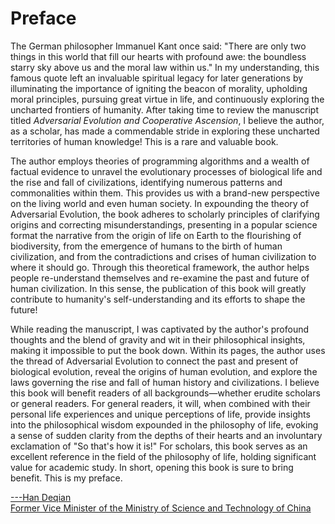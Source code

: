 # Preface
The German philosopher Immanuel Kant once said: "There are only two things in this world that fill our hearts with profound awe: the boundless starry sky above us and the moral law within us." In my understanding, this famous quote left an invaluable spiritual legacy for later generations by illuminating the importance of igniting the beacon of morality, upholding moral principles, pursuing great virtue in life, and continuously exploring the uncharted frontiers of humanity. After taking time to review the manuscript titled *Adversarial Evolution and Cooperative Ascension*, I believe the author, as a scholar, has made a commendable stride in exploring these uncharted territories of human knowledge! This is a rare and valuable book.

The author employs theories of programming algorithms and a wealth of factual evidence to unravel the evolutionary processes of biological life and the rise and fall of civilizations, identifying numerous patterns and commonalities within them. This provides us with a brand-new perspective on the living world and even human society. In expounding the theory of Adversarial Evolution, the book adheres to scholarly principles of clarifying origins and correcting misunderstandings, presenting in a popular science format the narrative from the origin of life on Earth to the flourishing of biodiversity, from the emergence of humans to the birth of human civilization, and from the contradictions and crises of human civilization to where it should go. Through this theoretical framework, the author helps people re-understand themselves and re-examine the past and future of human civilization. In this sense, the publication of this book will greatly contribute to humanity's self-understanding and its efforts to shape the future!

While reading the manuscript, I was captivated by the author's profound thoughts and the blend of gravity and wit in their philosophical insights, making it impossible to put the book down. Within its pages, the author uses the thread of Adversarial Evolution to connect the past and present of biological evolution, reveal the origins of human evolution, and explore the laws governing the rise and fall of human history and civilizations. I believe this book will benefit readers of all backgrounds—whether erudite scholars or general readers. For general readers, it will, when combined with their personal life experiences and unique perceptions of life, provide insights into the philosophical wisdom expounded in the philosophy of life, evoking a sense of sudden clarity from the depths of their hearts and an involuntary exclamation of "So that's how it is!" For scholars, this book serves as an excellent reference in the field of the philosophy of life, holding significant value for academic study. In short, opening this book is sure to bring benefit. This is my preface.

[---Han Deqian  
Former Vice Minister of the Ministry of Science and Technology of China]()